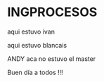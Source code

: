 # INGPROCESOS
aqui estuvo ivan 


aqui estuvo blancais









ANDY
aca no estuvo el master

Buen día a todos !!!
